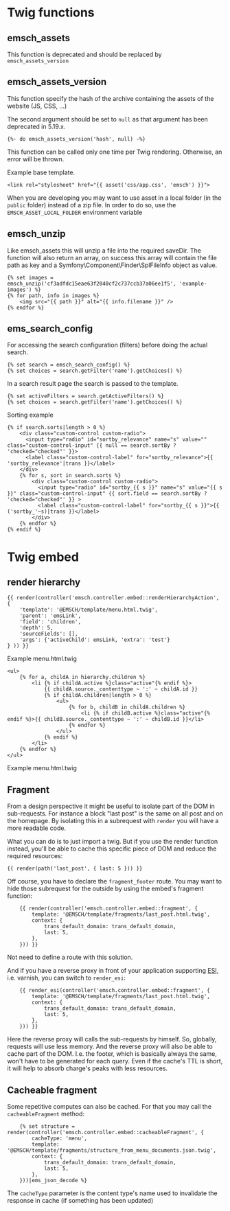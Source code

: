 # Twig functions

## emsch_assets

This function is deprecated and should be replaced by `emsch_assets_version`

## emsch_assets_version

This function specify the hash of the archive containing the assets of the website (JS, CSS, ...)

The second argument should be set to `null` as that argument has been deprecated in 5.19.x.

```twig
{%- do emsch_assets_version('hash', null) -%}
```

This function can be called only one time per Twig rendering. Otherwise, an error will be thrown.

Example base template.
```twig
<link rel="stylesheet" href="{{ asset('css/app.css', 'emsch') }}">
```

When you are developing you may want to use asset in a local folder (in the `public` folder) instead of a zip file. In order to do so, use the `EMSCH_ASSET_LOCAL_FOLDER` environment variable


## emsch_unzip

Like emsch_assets this will unzip a file into the required saveDir.
The function will also return an array, on success this array will contain the file path as key 
and a Symfony\Component\Finder\SplFileInfo object as value. 
```twig
{% set images = emsch_unzip('cf3adfdc15eae63f2040cf2c737ccb37a06ee1f5', 'example-images') %}
{% for path, info in images %}
    <img src="{{ path }}" alt="{{ info.filename }}" />
{% endfor %}
```

## ems_search_config

For accessing the search configuration (filters) before doing the actual search.
````twig
{% set search = emsch_search_config() %}
{% set choices = search.getFilter('name').getChoices() %}
````

In a search result page the search is passed to the template.
````twig
{% set activeFilters = search.getActiveFilters() %}
{% set choices = search.getFilter('name').getChoices() %}
````

Sorting example
````twig
{% if search.sorts|length > 0 %}
    <div class="custom-control custom-radio">
      <input type="radio" id="sortby_relevance" name="s" value="" class="custom-control-input" {{ null == search.sortBy ? 'checked="checked"' }}>
      <label class="custom-control-label" for="sortby_relevance">{{ 'sortby_relevance'|trans }}</label>
    </div>
    {% for s, sort in search.sorts %}
        <div class="custom-control custom-radio">
          <input type="radio" id="sortby_{{ s }}" name="s" value="{{ s }}" class="custom-control-input" {{ sort.field == search.sortBy ? 'checked="checked"' }} >
          <label class="custom-control-label" for="sortby_{{ s }}">{{ ('sortby_'~s)|trans }}</label>
        </div>
    {% endfor %}
{% endif %}
````

# Twig embed

## render hierarchy

```twig
{{ render(controller('emsch.controller.embed::renderHierarchyAction', {
    'template': '@EMSCH/template/menu.html.twig',
    'parent': 'emsLink',
    'field': 'children',
    'depth': 5,
    'sourceFields': [],
    'args': {'activeChild': emsLink, 'extra': 'test'}
} )) }}
```
Example menu.html.twig
```twig
<ul>   
    {% for a, childA in hierarchy.children %}
        <li {% if childA.active %}class="active"{% endif %}>  
            {{ childA.source._contenttype ~ ':' ~ childA.id }}
            {% if childA.children|length > 0 %}      
                <ul>
                    {% for b, childB in childA.children %}
                        <li {% if childB.active %}class="active"{% endif %}>{{ childB.source._contenttype ~ ':' ~ childB.id }}</li>
                    {% endfor %}
                </ul>
            {% endif %}
        </li>
    {% endfor %}
</ul>
```
Example menu.html.twig

## Fragment

From a design perspective it might be useful to isolate part of the DOM in sub-requests. For instance a block "last post" is the same on all post and on the homepage. 
By isolating this in a subrequest with `render` you will have a more readable code.

What you can do is to just import a twig. But if you use the render function instead, you'll be able to cache this specific piece of DOM and reduce the required resources:

```twig
{{ render(path('last_post', { last: 5 })) }}
```


Off course, you have to declare the `fragment_footer` route. You may want to hide those subrequest for the outside by using the embed's fragment function:

```twig
    {{ render(controller('emsch.controller.embed::fragment', {
        template: '@EMSCH/template/fragments/last_post.html.twig',
        context: {
            trans_default_domain: trans_default_domain,
            last: 5,
        },
    })) }}
```

Not need to define a route with this solution.

And if you have a reverse proxy in front of your application supporting [ESI](https://symfony.com/doc/current/http_cache/esi.html), i.e. varnish,
you can switch to `render_esi`:


```twig
    {{ render_esi(controller('emsch.controller.embed::fragment', {
        template: '@EMSCH/template/fragments/last_post.html.twig',
        context: {
            trans_default_domain: trans_default_domain,
            last: 5,
        },
    })) }}
```

Here the reverse proxy will calls the sub-requests by himself. So, globally, requests will use less memory. And the reverse proxy will also be able to cache part of the DOM. 
I.e. the footer, which is basically always the same, won't have to be generated for each query. Even if the cache's TTL is short, it will help to absorb charge's peaks with less resources. 

## Cacheable fragment

Some repetitive computes can also be cached. For that you may call the `cacheableFragment` method: 


```twig
    {% set structure = render(controller('emsch.controller.embed::cacheableFragment', {
        cacheType: 'menu',
        template: '@EMSCH/template/fragments/structure_from_menu_documents.json.twig',
        context: {
            trans_default_domain: trans_default_domain,
            last: 5,
        },
    }))|ems_json_decode %}
```

The `cacheType` parameter is the content type's name used to invalidate the response in cache (if something has been updated) 
